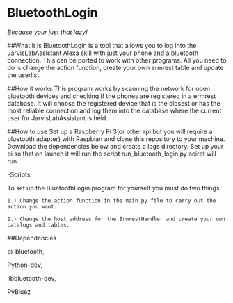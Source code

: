 # BluetoothLogin
_Because your just that lazy!_

##What it is
BluetoothLogin is a tool that allows you to log into the JarvisLabAssistant Alexa skill with just your phone and a bluetooth connection. 
This can be ported to work with other programs. All you need to do is change the action function, create your own ermrest table and update the userlist.

##How it works
This program works by scanning the network for open bluetooth devices and 
checking if the phones are registered in a ermrest database. It will choose the 
registered device that is the closest or has the most reliable connection and log them
into the database where the current user for JarvisLabAssistant is held.

##How to use
Set up a Raspberry Pi 3(or other rpi but you will require a bluetooth adapter) with Raspbian 
and clone this repository to your machine. Download the dependencies below and create a logs directory.
Set up your pi so that on launch it will run the script run_bluetooth_login.py scirpt will run.

-Scripts:

To set up the BluetoothLogin program for yourself you must do two things.

	1.) Change the action function in the main.py file to carry out the action you want.

	2.) Change the host address for the ErmrestHandler and create your own catalogs and tables.

##Dependencies

pi-bluetooth,

Python-dev,

libbluetooth-dev,

PyBluez
